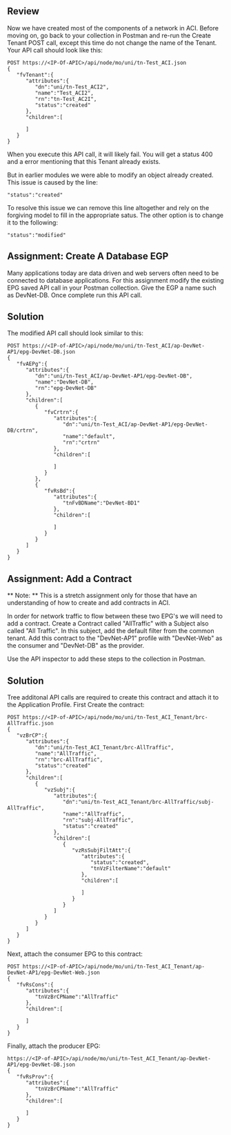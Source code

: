 ## Review
Now we have created most of the components of a network in ACI.  Before moving on, go back to your collection in Postman and re-run the Create Tenant POST call, except this time do not change the name of the Tenant.  Your API call should look like this:
```
POST https://<IP-Of-APIC>/api/node/mo/uni/tn-Test_ACI.json
{  
   "fvTenant":{  
      "attributes":{  
         "dn":"uni/tn-Test_ACI2",
         "name":"Test_ACI2",
         "rn":"tn-Test_AC2I",
         "status":"created"
      },
      "children":[  

      ]
   }
}
```

When you execute this API call, it will likely fail. You will get a status 400 and a error mentioning that this Tenant already exists.

But in earlier modules we were able to modify an object already created.  This issue is caused by the line:
```
"status":"created"
```

To resolve this issue we can remove this line altogether and rely on the forgiving model to fill in the appropriate satus.  The other option is to change it to the following:
```
"status":"modified"
```

## Assignment: Create A Database EGP
Many applications today are data driven and web servers often need to be connected to database applications. For this assignment modify the existing EPG saved API call in your Postman collection.  Give the EGP a name such as DevNet-DB.  Once complete run this API call.

## Solution

The modified API call should look similar to this:
```
POST https://<IP-of-APIC>/api/node/mo/uni/tn-Test_ACI/ap-DevNet-AP1/epg-DevNet-DB.json
{  
   "fvAEPg":{  
      "attributes":{  
         "dn":"uni/tn-Test_ACI/ap-DevNet-AP1/epg-DevNet-DB",
         "name":"DevNet-DB",
         "rn":"epg-DevNet-DB"
      },
      "children":[  
         {  
            "fvCrtrn":{  
               "attributes":{  
                  "dn":"uni/tn-Test_ACI/ap-DevNet-AP1/epg-DevNet-DB/crtrn",
                  "name":"default",
                  "rn":"crtrn"
               },
               "children":[  

               ]
            }
         },
         {  
            "fvRsBd":{  
               "attributes":{  
                  "tnFvBDName":"DevNet-BD1"
               },
               "children":[  

               ]
            }
         }
      ]
   }
}  
```

## Assignment: Add a Contract
** Note: ** This is a stretch assignment only for those that have an understanding of how to create and add contracts in ACI.
 
In order for network traffic to flow between these two EPG's we will need to add a contract.  Create a Contract called "AllTraffic" with a Subject also called "All Traffic".  In this subject, add the default filter from the common tenant.  Add this contract to the "DevNet-AP1" profile with "DevNet-Web" as the consumer and "DevNet-DB" as the provider.

Use the API inspector to add these steps to the collection in Postman.

## Solution
Tree additonal API calls are required to create this contract and attach it to the Application Profile.  First Create the contract:

```
POST https://<IP-of-APIC>/api/node/mo/uni/tn-Test_ACI_Tenant/brc-AllTraffic.json
{  
   "vzBrCP":{  
      "attributes":{  
         "dn":"uni/tn-Test_ACI_Tenant/brc-AllTraffic",
         "name":"AllTraffic",
         "rn":"brc-AllTraffic",
         "status":"created"
      },
      "children":[  
         {  
            "vzSubj":{  
               "attributes":{  
                  "dn":"uni/tn-Test_ACI_Tenant/brc-AllTraffic/subj-AllTraffic",
                  "name":"AllTraffic",
                  "rn":"subj-AllTraffic",
                  "status":"created"
               },
               "children":[  
                  {  
                     "vzRsSubjFiltAtt":{  
                        "attributes":{  
                           "status":"created",
                           "tnVzFilterName":"default"
                        },
                        "children":[  

                        ]
                     }
                  }
               ]
            }
         }
      ]
   }
}
```

Next, attach the consumer EPG to this contract:

```
POST https://<IP-of-APIC>/api/node/mo/uni/tn-Test_ACI_Tenant/ap-DevNet-AP1/epg-DevNet-Web.json
{  
   "fvRsCons":{  
      "attributes":{  
         "tnVzBrCPName":"AllTraffic"
      },
      "children":[  

      ]
   }
}
```

Finally, attach the producer EPG:

```
https://<IP-of-APIC>/api/node/mo/uni/tn-Test_ACI_Tenant/ap-DevNet-AP1/epg-DevNet-DB.json
{  
   "fvRsProv":{  
      "attributes":{  
         "tnVzBrCPName":"AllTraffic"
      },
      "children":[  

      ]
   }
}
```